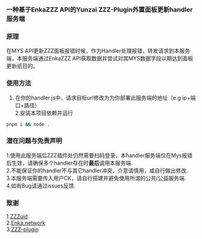 ### 一种基于EnkaZZZ API的Yunzai ZZZ-Plugin外置面板更新handler服务端  
### 原理  
在MYS API更新ZZZ面板报错时候，作为Handler处理报错，转发请求到本服务端，本服务端通过EnkaZZZ API获取数据并尝试对其MYS数据字段以期达到面板更新纸目的。  

### 使用方法
1. 在你的handler.js中，请求目标url修改为为你部署此服务端的地址（e.g ip+端口+路径）   
2.安装本项目依赖并运行  
```bash
pnpm i && node .
```
### 潜在问题与免责声明  
1.使用此服务端后ZZZ插件处仍然需要扫码登录，本handler服务端仅在Mys报错后生效，请确保多个handler存在时**最后**调用本服务端.  
2.不能保证你的handler不与其它handler冲突，介意请慎用，或自行做出修改.  
3.本服务端需要传入用户CK，请自行搭建并避免使用所谓的公共/公益服务端.  
4.如有Bug请通过issues反馈.  

### 致谢  
1.[ZZZuid](https://github.com/ZZZure/ZZZeroUID)  
2.[Enka.network](Enka.network)  
3.[ZZZ-plugin](https://github.com/ZZZure/ZZZ-Plugin)  

